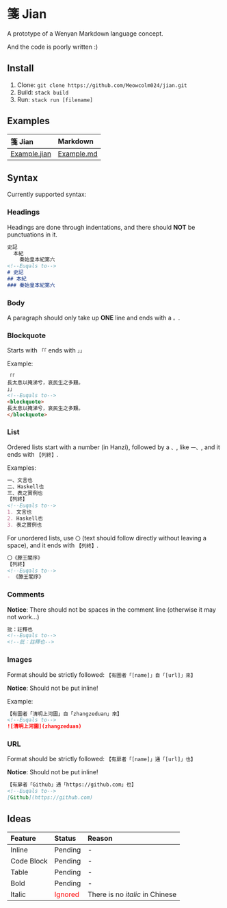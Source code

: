 # 箋 Jian

A prototype of a Wenyan Markdown language concept.

And the code is poorly written :)

## Install

1. Clone: `git clone https://github.com/Meowcolm024/jian.git`
2. Build: `stack build`
3. Run: `stack run [filename]`

## Examples

| 箋 Jian                      | Markdown                 |
| :--------------------------- | :----------------------- |
| [Example.jian](example.jian) | [Example.md](example.md) |

## Syntax

Currently supported syntax:

### Headings

Headings are done through indentations, and there should **NOT** be punctuations in it.

``` markdown
史記
  本紀
    秦始皇本紀第六
<!--Euqals to-->
# 史記
## 本紀
### 秦始皇本紀第六
```

### Body

A paragraph should only take up **ONE** line and ends with a `。`.

### Blockquote

Starts with `「「` ends with `」」`

Example:

``` markdown
「「
長太息以掩涕兮，哀民生之多艱。
」」
<!--Euqals to-->
<blockquote>
長太息以掩涕兮，哀民生之多艱。
</blockquote>
```

### List

Ordered lists start with a number (in Hanzi), followed by a `、`, like `一、`, and it ends with `【列終】`.

Examples:

``` markdown
一、文言也
二、Haskell也
三、表之實例也
【列終】
<!--Euqals to-->
1. 文言也
2. Haskell也
3. 表之實例也
```

For unordered lists, use `〇` (text should follow directly without leaving a space), and it ends with `【列終】`.

``` markdown
〇《滕王閣序》
【列終】
<!--Euqals to-->
- 《滕王閣序》
```

### Comments

**Notice**: There should not be spaces in the comment line (otherwise it may not work...)

``` markdown
批：註釋也
<!--Euqals to-->
<!--批：註釋也-->
```

### Images

Format should be strictly followed: `【有圖者「[name]」自「[url]」來】`

**Notice**: Should not be put inline!

Example:

``` markdown
【有圖者「清明上河圖」自「zhangzeduan」來】
<!--Euqals to-->
![清明上河圖](zhangzeduan)
```

### URL

Format should be strictly followed: `【有扉者「[name]」通「[url]」也】`

**Notice**: Should not be put inline!

``` markdown
【有扉者「Github」通「https://github.com」也】
<!--Euqals to-->
[Github](https://github.com)
```

## Ideas

| Feature    | Status                           | Reason                          |
| :--------- | :------------------------------- | :------------------------------ |
| Inline     | Pending                          | -                               |
| Code Block | Pending                          | -                               |
| Table      | Pending                          | -                               |
| Bold       | Pending                          | -                               |
| Italic     | <font color=red> Ignored </font> | There is no *italic* in Chinese |
